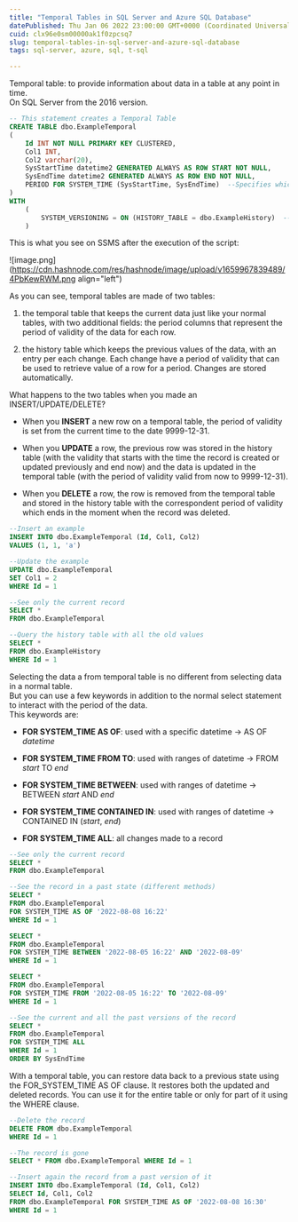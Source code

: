```yaml
---
title: "Temporal Tables in SQL Server and Azure SQL Database"
datePublished: Thu Jan 06 2022 23:00:00 GMT+0000 (Coordinated Universal Time)
cuid: clx96e0sm00000ak1f0zpcsq7
slug: temporal-tables-in-sql-server-and-azure-sql-database
tags: sql-server, azure, sql, t-sql

---
```


Temporal table: to provide information about data in a table at any point in time.  
On SQL Server from the 2016 version.

```sql
-- This statement creates a Temporal Table
CREATE TABLE dbo.ExampleTemporal
(
	Id INT NOT NULL PRIMARY KEY CLUSTERED,
	Col1 INT,
	Col2 varchar(20),
	SysStartTime datetime2 GENERATED ALWAYS AS ROW START NOT NULL,
	SysEndTime datetime2 GENERATED ALWAYS AS ROW END NOT NULL,
	PERIOD FOR SYSTEM_TIME (SysStartTime, SysEndTime)  --Specifies which are the period column 
)
WITH
	(
		SYSTEM_VERSIONING = ON (HISTORY_TABLE = dbo.ExampleHistory)  --Table used to store the history
	)
```

This is what you see on SSMS after the execution of the script:

![image.png](https://cdn.hashnode.com/res/hashnode/image/upload/v1659967839489/4PbKewRWM.png align="left")

As you can see, temporal tables are made of two tables:

1. the temporal table that keeps the current data just like your normal tables, with two additional fields: the period columns that represent the period of validity of the data for each row.
    
2. the history table which keeps the previous values of the data, with an entry per each change. Each change have a period of validity that can be used to retrieve value of a row for a period. Changes are stored automatically.
    

What happens to the two tables when you made an INSERT/UPDATE/DELETE?

* When you **INSERT** a new row on a temporal table, the period of validity is set from the current time to the date 9999-12-31.
    
* When you **UPDATE** a row, the previous row was stored in the history table (with the validity that starts with the time the record is created or updated previously and end now) and the data is updated in the temporal table (with the period of validity valid from now to 9999-12-31).
    
* When you **DELETE** a row, the row is removed from the temporal table and stored in the history table with the correspondent period of validity which ends in the moment when the record was deleted.
    

```sql
--Insert an example
INSERT INTO dbo.ExampleTemporal (Id, Col1, Col2)
VALUES (1, 1, 'a')

--Update the example
UPDATE dbo.ExampleTemporal
SET Col1 = 2
WHERE Id = 1

--See only the current record
SELECT * 
FROM dbo.ExampleTemporal

--Query the history table with all the old values
SELECT * 
FROM dbo.ExampleHistory
WHERE Id = 1
```

Selecting the data a from temporal table is no different from selecting data in a normal table.  
But you can use a few keywords in addition to the normal select statement to interact with the period of the data.  
This keywords are:

* **FOR SYSTEM\_TIME AS OF**: used with a specific datetime -&gt; AS OF *datetime*
    
* **FOR SYSTEM\_TIME FROM TO**: used with ranges of datetime -&gt; FROM *start* TO *end*
    
* **FOR SYSTEM\_TIME BETWEEN**: used with ranges of datetime -&gt; BETWEEN *start* AND *end*
    
* **FOR SYSTEM\_TIME CONTAINED IN**: used with ranges of datetime -&gt; CONTAINED IN (*start*, *end*)
    
* **FOR SYSTEM\_TIME ALL**: all changes made to a record
    

```sql
--See only the current record
SELECT * 
FROM dbo.ExampleTemporal

--See the record in a past state (different methods)
SELECT * 
FROM dbo.ExampleTemporal
FOR SYSTEM_TIME AS OF '2022-08-08 16:22'
WHERE Id = 1

SELECT * 
FROM dbo.ExampleTemporal
FOR SYSTEM_TIME BETWEEN '2022-08-05 16:22' AND '2022-08-09'
WHERE Id = 1

SELECT * 
FROM dbo.ExampleTemporal
FOR SYSTEM_TIME FROM '2022-08-05 16:22' TO '2022-08-09'
WHERE Id = 1

--See the current and all the past versions of the record
SELECT * 
FROM dbo.ExampleTemporal
FOR SYSTEM_TIME ALL
WHERE Id = 1
ORDER BY SysEndTime
```

With a temporal table, you can restore data back to a previous state using the FOR\_SYSTEM\_TIME AS OF clause. It restores both the updated and deleted records. You can use it for the entire table or only for part of it using the WHERE clause.

```sql
--Delete the record
DELETE FROM dbo.ExampleTemporal
WHERE Id = 1

--The record is gone
SELECT * FROM dbo.ExampleTemporal WHERE Id = 1

--Insert again the record from a past version of it
INSERT INTO dbo.ExampleTemporal (Id, Col1, Col2)
SELECT Id, Col1, Col2
FROM dbo.ExampleTemporal FOR SYSTEM_TIME AS OF '2022-08-08 16:30'
WHERE Id = 1
```